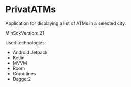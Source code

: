 # PrivatATMs

Application for displaying a list of ATMs in a selected city.

MinSdkVersion: 21

Used technologies:
* Android Jetpack
* Kotlin
* MVVM
* Room
* Coroutines
* Dagger2
